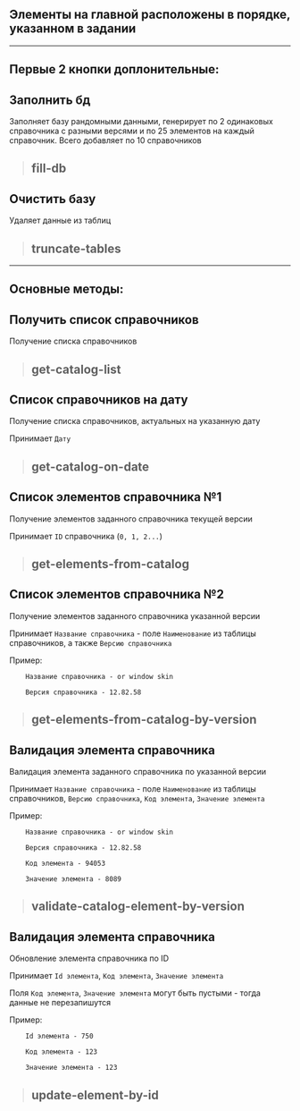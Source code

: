 ## Элементы на главной расположены в порядке, указанном в задании

___
## Первые 2 кнопки доплонительные:

## **Заполнить бд** 
Заполняет базу рандомными данными, генерирует по 2 одинаковых справочника с разными версями
и по 25 элементов на каждый справочник. Всего добавляет по 10 справочников

> ## fill-db

## **Очистить базу** 
Удаляет данные из таблиц

> ## truncate-tables

___

## Основные методы:

## **Получить список справочников** 
Получение списка справочников

> ## get-catalog-list

## **Список справочников на дату** 
Получение списка справочников, актуальных на указанную дату

Принимает `Дату`

> ## get-catalog-on-date

## **Список элементов справочника №1** 
Получение элементов заданного справочника текущей версии 

Принимает `ID` справочника (`0, 1, 2...`)
> ## get-elements-from-catalog

## **Список элементов справочника №2** 
Получение элементов заданного справочника указанной версии 

Принимает `Название справочника` - поле `Наименование` из таблицы справочников, а также `Версию справочника`

Пример: 

        Название справочника - or window skin

        Версия справочника - 12.82.58
> ## get-elements-from-catalog-by-version

## **Валидация элемента справочника** 
Валидация элемента заданного справочника по указанной версии

Принимает `Название справочника` - поле `Наименование` из таблицы справочников, `Версию справочника`, `Код элемента`, `Значение элемента`



Пример: 

        Название справочника - or window skin

        Версия справочника - 12.82.58

        Код элемента - 94053

        Значение элемента - 8089

> ## validate-catalog-element-by-version

## **Валидация элемента справочника** 
Обновление элемента справочника по ID

Принимает `Id элемента`, `Код элемента`, `Значение элемента`

Поля `Код элемента`, `Значение элемента` могут быть пустыми - тогда данные не перезапишутся


Пример: 


        Id элемента - 750

        Код элемента - 123

        Значение элемента - 123

> ## update-element-by-id